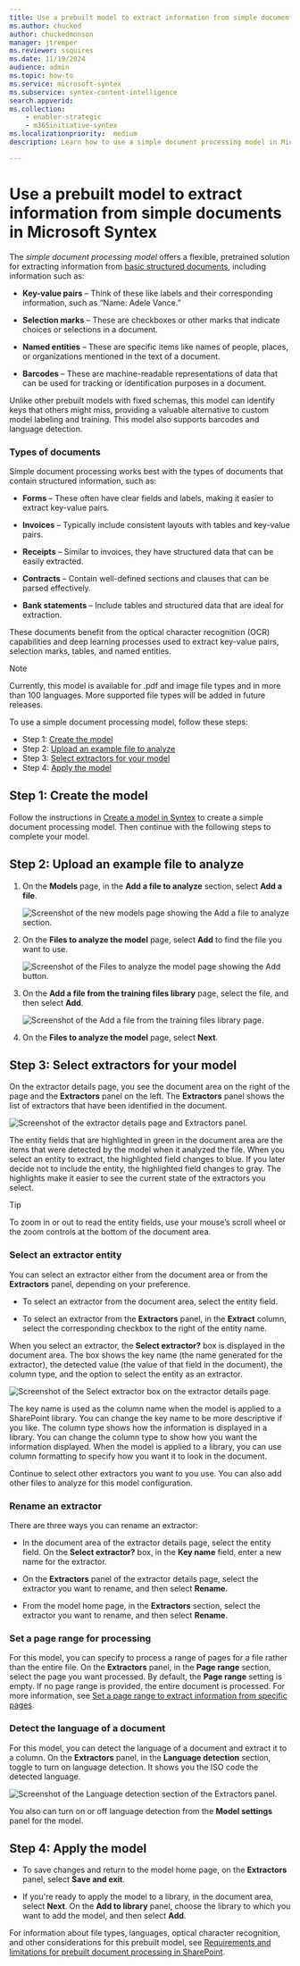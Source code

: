 ```yaml
---
title: Use a prebuilt model to extract information from simple documents in Microsoft Syntex
ms.author: chucked
author: chuckedmonson
manager: jtremper
ms.reviewer: ssquires
ms.date: 11/19/2024
audience: admin
ms.topic: how-to
ms.service: microsoft-syntex
ms.subservice: syntex-content-intelligence
search.appverid: 
ms.collection: 
    - enabler-strategic
    - m365initiative-syntex
ms.localizationpriority:  medium
description: Learn how to use a simple document processing model in Microsoft Syntex.

---
```


# Use a prebuilt model to extract information from simple documents in Microsoft Syntex

The *simple document processing model* offers a flexible, pretrained solution for extracting information from [basic structured documents](#types-of-documents), including information such as:

- **Key-value pairs** – Think of these like labels and their corresponding information, such as “Name: Adele Vance.”

- **Selection marks** – These are checkboxes or other marks that indicate choices or selections in a document.

- **Named entities** – These are specific items like names of people, places, or organizations mentioned in the text of a document.

- **Barcodes** – These are machine-readable representations of data that can be used for tracking or identification purposes in a document.

Unlike other prebuilt models with fixed schemas, this model can identify keys that others might miss, providing a valuable alternative to custom model labeling and training. This model also supports barcodes and language detection.

### Types of documents

Simple document processing works best with the types of documents that contain structured information, such as:

- **Forms** – These often have clear fields and labels, making it easier to extract key-value pairs.

- **Invoices** – Typically include consistent layouts with tables and key-value pairs.

- **Receipts** – Similar to invoices, they have structured data that can be easily extracted.

- **Contracts** – Contain well-defined sections and clauses that can be parsed effectively.

- **Bank statements** – Include tables and structured data that are ideal for extraction.

These documents benefit from the optical character recognition (OCR) capabilities and deep learning processes used to extract key-value pairs, selection marks, tables, and named entities.

> [!NOTE]
> Currently, this model is available for .pdf and image file types and in more than 100 languages. More supported file types will be added in future releases.

To use a simple document processing model, follow these steps:

- Step 1: [Create the model](#step-1-create-the-model)
- Step 2: [Upload an example file to analyze](#step-2-upload-an-example-file-to-analyze)
- Step 3: [Select extractors for your model](#step-3-select-extractors-for-your-model)
- Step 4: [Apply the model](#step-4-apply-the-model)

## Step 1: Create the model

Follow the instructions in [Create a model in Syntex](create-syntex-model.md#create-a-prebuilt-model) to create a simple document processing model. Then continue with the following steps to complete your model.
<!---
Follow the instructions in [Create a model in Syntex](create-syntex-model.md#create-a-prebuilt-model) to create a simple document processing model. Then continue with the following steps to complete your model.
--->
## Step 2: Upload an example file to analyze

1. On the **Models** page, in the **Add a file to analyze** section, select **Add a file**.

    ![Screenshot of the new models page showing the Add a file to analyze section.](../media/content-understanding/prebuilt-add-file-to-analyze-simple.png)

2. On the **Files to analyze the model** page, select **Add** to find the file you want to use.

    ![Screenshot of the Files to analyze the model page showing the Add button.](../media/content-understanding/prebuilt-add-file-button.png)

3. On the **Add a file from the training files library** page, select the file, and then select **Add**.

    ![Screenshot of the Add a file from the training files library page.](../media/content-understanding/prebuilt-add-file-from-training-library.png) 

4. On the **Files to analyze the model** page, select **Next**.

## Step 3: Select extractors for your model

On the extractor details page, you see the document area on the right of the page and the **Extractors** panel on the left. The **Extractors** panel shows the list of extractors that have been identified in the document.

   ![Screenshot of the extractor details page and Extractors panel.](../media/content-understanding/prebuilt-extractor-details-page-simple.png)

The entity fields that are highlighted in green in the document area are the items that were detected by the model when it analyzed the file. When you select an entity to extract, the highlighted field changes to blue. If you later decide not to include the entity, the highlighted field changes to gray. The highlights make it easier to see the current state of the extractors you select.

> [!TIP]
> To zoom in or out to read the entity fields, use your mouse’s scroll wheel or the zoom controls at the bottom of the document area.

### Select an extractor entity

You can select an extractor either from the document area or from the **Extractors** panel, depending on your preference.

- To select an extractor from the document area, select the entity field.
<!--
    ![Screenshot of the document area showing how to select an entity field.](../media/content-understanding/prebuilt-document-area-select-field-contracts.png) 
--->
- To select an extractor from the **Extractors** panel, in the **Extract** column, select the corresponding checkbox to the right of the entity name.
<!---
    ![Screenshot of the Extractors panel showing how to select an entity field.](../media/content-understanding/prebuilt-extractors-panel-select-field-contracts.png) 
--->
When you select an extractor, the **Select extractor?** box is displayed in the document area. The box shows the key name (the name generated for the extractor), the detected value (the value of that field in the document), the column type, and the option to select the entity as an extractor.

   ![Screenshot of the Select extractor box on the extractor details page.](../media/content-understanding/prebuilt-select-distractor-box-simple.png)

The key name is used as the column name when the model is applied to a SharePoint library. You can change the key name to be more descriptive if you like. The column type shows how the information is displayed in a library. You can change the column type to show how you want the information displayed. When the model is applied to a library, you can use column formatting to specify how you want it to look in the document.

Continue to select other extractors you want to you use. You can also add other files to analyze for this model configuration.

### Rename an extractor

There are three ways you can rename an extractor:

- In the document area of the extractor details page, select the entity field. On the **Select extractor?** box, in the **Key name** field, enter a new name for the extractor.

- On the **Extractors** panel of the extractor details page, select the extractor you want to rename, and then select **Rename**.

- From the model home page, in the **Extractors** section, select the extractor you want to rename, and then select **Rename**.
<!---
To rename an extractor from the model home page :

1. In the **Extractors** section of the extractor details page, select the extractor you want to rename, and then select **Rename**.

    ![Screenshot of the Extractors section with the Rename option highlighted.](../media/content-understanding/prebuilt-model-page-rename-extractor.png) 

2. On the **Rename entity extractor** panel, enter the new name of the extractor, and then select **Rename**.

To rename an extractor from the **Extractors** panel:

1. Select the extractor you want to rename, and then select **Rename**.

    ![Screenshot of the Extractors panel showing how to rename an extractor.](../media/content-understanding/prebuilt-extractors-panel-rename-field.png) 

2. In the **Rename extractor** box, enter the new name of the extractor, and then select **Rename**.
--->

### Set a page range for processing

For this model, you can specify to process a range of pages for a file rather than the entire file. On the **Extractors** panel, in the **Page range** section, select the page you want processed. By default, the **Page range** setting is empty. If no page range is provided, the entire document is processed. For more information, see [Set a page range to extract information from specific pages](page-range.md).

### Detect the language of a document

For this model, you can detect the language of a document and extract it to a column. On the **Extractors** panel, in the **Language detection** section, toggle to turn on language detection. It shows you the ISO code the detected language.

   ![Screenshot of the Language detection section of the Extractors panel.](../media/content-understanding/prebuilt-simple-language-detection.png)

You also can turn on or off language detection from the **Model settings** panel for the model.

## Step 4: Apply the model

- To save changes and return to the model home page, on the **Extractors** panel, select **Save and exit**.

- If you're ready to apply the model to a library, in the document area, select **Next**. On the **Add to library** panel, choose the library to which you want to add the model, and then select **Add**.

For information about file types, languages, optical character recognition, and other considerations for this prebuilt model, see [Requirements and limitations for prebuilt document processing in SharePoint](prebuilt-requirements.md).